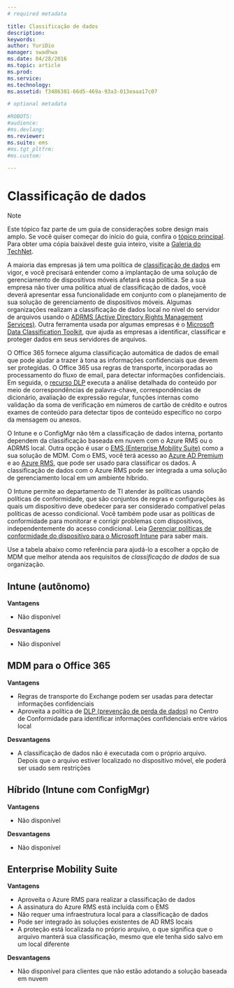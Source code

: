 ```yaml
---
# required metadata

title: Classificação de dados
description:
keywords:
author: YuriDio
manager: swadhwa
ms.date: 04/28/2016
ms.topic: article
ms.prod:
ms.service:
ms.technology:
ms.assetid: f3486381-66d5-469a-93a3-013eaaa17c07

# optional metadata

#ROBOTS:
#audience:
#ms.devlang:
ms.reviewer: 
ms.suite: ems
#ms.tgt_pltfrm:
#ms.custom:

---
```


# Classificação de dados

>[!NOTE]
>Este tópico faz parte de um guia de considerações sobre design mais amplo. Se você quiser começar do início do guia, confira o [tópico principal](mdm-design-considerations-guide.md). Para obter uma cópia baixável deste guia inteiro, visite a [Galeria do TechNet](https://gallery.technet.microsoft.com/Mobile-Device-Management-7d401582).

A maioria das empresas já tem uma política de [classificação de dados](http://blogs.microsoft.com/cybertrust/2014/01/28/the-importance-of-data-classification/) em vigor, e você precisará entender como a implantação de uma solução de gerenciamento de dispositivos móveis afetará essa política. Se a sua empresa não tiver uma política atual de classificação de dados, você deverá apresentar essa funcionalidade em conjunto com o planejamento de sua solução de gerenciamento de dispositivos móveis. Algumas organizações realizam a classificação de dados local no nível do servidor de arquivos usando o [ADRMS (Active Directory Rights Management Services)](https://technet.microsoft.com/windowsserver/dd448611.aspx). Outra ferramenta usada por algumas empresas é o [Microsoft Data Classification Toolkit](http://www.microsoft.com/download/details.aspx?id=27123), que ajuda as empresas a identificar, classificar e proteger dados em seus servidores de arquivos. 

O Office 365 fornece alguma classificação automática de dados de email que pode ajudar a trazer à tona as informações confidenciais que devem ser protegidas. O Office 365 usa regras de transporte, incorporadas ao processamento do fluxo de email, para detectar informações confidenciais. Em seguida, o [recurso DLP](http://blogs.office.com/2013/10/28/office-365-compliance-controls-data-loss-prevention/) executa a análise detalhada do conteúdo por meio de correspondências de palavra-chave, correspondências de dicionário, avaliação de expressão regular, funções internas como validação da soma de verificação em números de cartão de crédito e outros exames de conteúdo para detectar tipos de conteúdo específico no corpo da mensagem ou anexos. 

O Intune e o ConfigMgr não têm a classificação de dados interna, portanto dependem da classificação baseada em nuvem com o Azure RMS ou o ADRMS local. Outra opção é usar o [EMS (Enterprise Mobility Suite)](http://www.microsoft.com/server-cloud/enterprise-mobility/overview.aspx) como a sua solução de MDM. Com o EMS, você terá acesso ao [Azure AD Premium](https://msdn.microsoft.com/library/azure/dn532272.aspx) e ao [Azure RMS](https://technet.microsoft.com/library/jj585026.aspx), que pode ser usado para classificar os dados. A classificação de dados com o Azure RMS pode ser integrada a uma solução de gerenciamento local em um ambiente híbrido. 

O Intune permite ao departamento de TI atender às políticas usando políticas de conformidade, que são conjuntos de regras e configurações às quais um dispositivo deve obedecer para ser considerado compatível pelas políticas de acesso condicional. Você também pode usar as políticas de conformidade para monitorar e corrigir problemas com dispositivos, independentemente do acesso condicional. Leia [Gerenciar políticas de conformidade do dispositivo para o Microsoft Intune](/intune/deploy/introduction-to-device-compliance-policies-in-microsoft-intune) para saber mais.

Use a tabela abaixo como referência para ajudá-lo a escolher a opção de MDM que melhor atenda aos requisitos de *classificação de dados* de sua organização.

## Intune (autônomo)

**Vantagens**

- Não disponível

**Desvantagens**

- Não disponível

## MDM para o Office 365

**Vantagens**

- Regras de transporte do Exchange podem ser usadas para detectar informações confidenciais
- Aproveita a política de [DLP (prevenção de perda de dados)](https://technet.microsoft.com/library/ms.o365.cc.DLPLandingPage.aspx) no Centro de Conformidade para identificar informações confidenciais entre vários local

**Desvantagens**

- A classificação de dados não é executada com o próprio arquivo. Depois que o arquivo estiver localizado no dispositivo móvel, ele poderá ser usado sem restrições

## Híbrido (Intune com ConfigMgr)

**Vantagens**

- Não disponível

**Desvantagens**

- Não disponível

## Enterprise Mobility Suite

**Vantagens**

- Aproveita o Azure RMS para realizar a classificação de dados
- A assinatura do Azure RMS está incluída com o EMS
- Não requer uma infraestrutura local para a classificação de dados
- Pode ser integrado às soluções existentes de AD RMS locais
- A proteção está localizada no próprio arquivo, o que significa que o arquivo manterá sua classificação, mesmo que ele tenha sido salvo em um local diferente

**Desvantagens**

- Não disponível para clientes que não estão adotando a solução baseada em nuvem


<!--HONumber=Apr16_HO2-->


